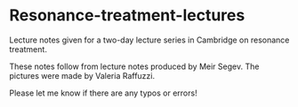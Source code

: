 # Resonance-treatment-lectures
Lecture notes given for a two-day lecture series in Cambridge on resonance treatment.

These notes follow from lecture notes produced by Meir Segev. The pictures were made by Valeria Raffuzzi.

Please let me know if there are any typos or errors!
